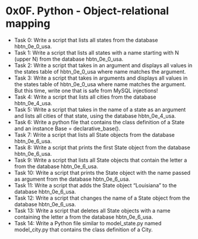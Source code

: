 # 0x0F. Python - Object-relational mapping

- Task 0: Write a script that lists all states from the database hbtn_0e_0_usa.
- Task 1: Write a script that lists all states with a name starting with N (upper N) from the database hbtn_0e_0_usa.
- Task 2: Write a script that takes in an argument and displays all values in the states table of hbtn_0e_0_usa where name matches the argument.
- Task 3: Write a script that takes in arguments and displays all values in the states table of hbtn_0e_0_usa where name matches the argument. But this time, write one that is safe from MySQL injections!
- Task 4: Write a script that lists all cities from the database hbtn_0e_4_usa.
- Task 5: Write a script that takes in the name of a state as an argument and lists all cities of that state, using the database hbtn_0e_4_usa.
- Task 6: Write a python file that contains the class definition of a State and an instance Base = declarative_base().
- Task 7: Write a script that lists all State objects from the database hbtn_0e_6_usa.
- Task 8: Write a script that prints the first State object from the database hbtn_0e_6_usa.
- Task 9: Write a script that lists all State objects that contain the letter a from the database hbtn_0e_6_usa.
- Task 10: Write a script that prints the State object with the name passed as argument from the database hbtn_0e_6_usa.
- Task 11: Write a script that adds the State object “Louisiana” to the database hbtn_0e_6_usa.
- Task 12: Write a script that changes the name of a State object from the database hbtn_0e_6_usa.
- Task 13: Write a script that deletes all State objects with a name containing the letter a from the database hbtn_0e_6_usa.
- Task 14: Write a Python file similar to model_state.py named model_city.py that contains the class definition of a City.
